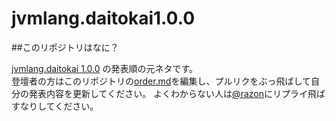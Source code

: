 # jvmlang.daitokai1.0.0

##このリポジトリはなに？

[jvmlang.daitokai 1.0.0](http://jvmlang-daitokai.doorkeeper.jp/events/18519) の発表順の元ネタです。  
登壇者の方はこのリポジトリの[order.md](https://github.com/jvmlangdaitokai/jvmlang.daitokai1.0.0/blob/master/order.md)を編集し、プルリクをぶっ飛ばして自分の発表内容を更新してください。
よくわからない人は[@razon](https://twitter.com/razon)にリプライ飛ばすなりしてください。
